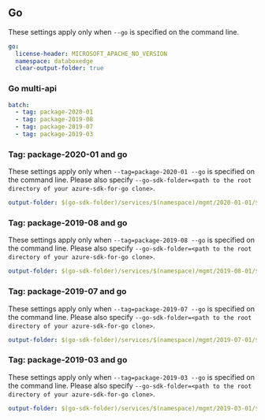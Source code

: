 ## Go

These settings apply only when `--go` is specified on the command line.

```yaml $(go)
go:
  license-header: MICROSOFT_APACHE_NO_VERSION
  namespace: databoxedge
  clear-output-folder: true
```

### Go multi-api

```yaml $(go) && $(multiapi)
batch:
  - tag: package-2020-01
  - tag: package-2019-08
  - tag: package-2019-07
  - tag: package-2019-03  
```

### Tag: package-2020-01 and go

These settings apply only when `--tag=package-2020-01 --go` is specified on the command line.
Please also specify `--go-sdk-folder=<path to the root directory of your azure-sdk-for-go clone>`.

```yaml $(tag) == 'package-2020-01' && $(go)
output-folder: $(go-sdk-folder)/services/$(namespace)/mgmt/2020-01-01/$(namespace)
```

### Tag: package-2019-08 and go

These settings apply only when `--tag=package-2019-08 --go` is specified on the command line.
Please also specify `--go-sdk-folder=<path to the root directory of your azure-sdk-for-go clone>`.

```yaml $(tag) == 'package-2019-08' && $(go)
output-folder: $(go-sdk-folder)/services/$(namespace)/mgmt/2019-08-01/$(namespace)
```

### Tag: package-2019-07 and go

These settings apply only when `--tag=package-2019-07 --go` is specified on the command line.
Please also specify `--go-sdk-folder=<path to the root directory of your azure-sdk-for-go clone>`.

```yaml $(tag) == 'package-2019-07' && $(go)
output-folder: $(go-sdk-folder)/services/$(namespace)/mgmt/2019-07-01/$(namespace)
```

### Tag: package-2019-03 and go

These settings apply only when `--tag=package-2019-03 --go` is specified on the command line.
Please also specify `--go-sdk-folder=<path to the root directory of your azure-sdk-for-go clone>`.

```yaml $(tag) == 'package-2019-03' && $(go)
output-folder: $(go-sdk-folder)/services/$(namespace)/mgmt/2019-03-01/$(namespace)
```